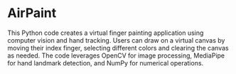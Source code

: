 # AirPaint
 This Python code creates a virtual finger painting application using computer vision and hand tracking. Users can draw on a virtual canvas by moving their index finger, selecting different colors and clearing the canvas as needed. The code leverages OpenCV for image processing, MediaPipe for hand landmark detection, and NumPy for numerical operations.
